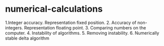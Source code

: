 # numerical-calculations
1.Integer accuracy. Representation
fixed position.
2. Accuracy of non-integers. Representation
floating point.
3. Comparing numbers on the computer.
4. Instability of algorithms.
5. Removing instability.
6. Numerically stable delta algorithm
